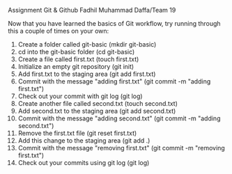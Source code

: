 Assignment Git & Github Fadhil Muhammad Daffa/Team 19

Now that you have learned the basics of Git workflow, try running through this a couple of times on your own:

1. Create a folder called git-basic (mkdir git-basic)
2. cd into the git-basic folder (cd git-basic)
3. Create a file called first.txt (touch first.txt)
4. Initialize an empty git repository (git init)
5. Add first.txt to the staging area (git add first.txt)
6. Commit with the message "adding first.txt" (git commit -m "adding first.txt")
7. Check out your commit with git log (git log)
8. Create another file called second.txt (touch second.txt)
9. Add second.txt to the staging area (git add second.txt)
10. Commit with the message "adding second.txt" (git commit -m "adding second.txt")
11. Remove the first.txt file (git reset first.txt)
12. Add this change to the staging area (git add .)
13. Commit with the message "removing first.txt" (git commit -m "removing first.txt")
14. Check out your commits using git log (git log)